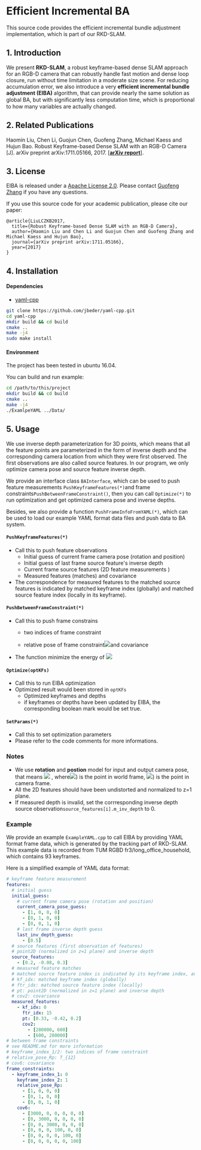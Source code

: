 # Efficient Incremental BA

This source code provides the efficient incremental bundle adjustment implementation, which is part of our RKD-SLAM.

## 1. Introduction

We present **RKD-SLAM**, a robust keyframe-based dense SLAM approach for an RGB-D camera that can robustly handle fast motion and dense loop closure, run without time limitation in a moderate size scene. For reducing accumulation error, we also introduce a very **efficient incremental bundle adjustment (EIBA)** algorithm, that can provide nearly the same solution as global BA, but with signiﬁcantly less computation time, which is proportional to how many variables are actually changed.

## 2. Related Publications

Haomin Liu, Chen Li, Guojun Chen, Guofeng Zhang, Michael Kaess and Hujun Bao. Robust Keyframe-based Dense SLAM with an RGB-D Camera [J]. arXiv preprint arXiv:1711.05166, 2017. [**[arXiv report](https://arxiv.org/abs/1711.05166)**].


## 3. License

EIBA is released under a [Apache License 2.0](https://www.apache.org/licenses/LICENSE-2.0). Please contact [Guofeng Zhang](mailto:zhangguofeng@cad.zju.edu.cn) if you have any questions.

If you use this source code for your academic publication, please cite our paper:

    @article{LiuLCZKB2017,
      title={Robust Keyframe-based Dense SLAM with an RGB-D Camera},
      author={Haomin Liu and Chen Li and Guojun Chen and Guofeng Zhang and Michael Kaess and Hujun Bao},
      journal={arXiv preprint arXiv:1711.05166},
      year={2017}
    }

## 4. Installation

#### Dependencies
- [yaml-cpp](https://github.com/jbeder/yaml-cpp) 

```bash
git clone https://github.com/jbeder/yaml-cpp.git
cd yaml-cpp
mkdir build && cd build
cmake ..
make -j4
sudo make install
```

#### Environment

The project has been tested in ubuntu 16.04.

You can build and run example: 

```bash
cd /path/to/this/project
mkdir build && cd build
cmake ..
make -j4
./ExamlpeYAML ../Data/
```

## 5. Usage

We use inverse depth parameterization for 3D points, which means that all the feature points are parameterized in the form of inverse depth and the corresponding camera location from which they were first observed. The first observations are also called source features. In our program, we only optimize camera pose and source feature inverse depth.

We provide an interface class `BAInterface`, which can be used to push feature measurements `PushKeyframeFeatures(*)`and frame constraints`PushBetweenFrameConstraint()`, then you can call `Optimize(*)` to run optimization and get optimized camera pose and inverse depths.

Besides, we also provide a function `PushFrameInfoFromYAML(*)`, which can be used to load our example YAML format data files and push data to BA system.

#### `PushKeyframeFeatures(*)`

- Call this to push feature observations
  - Initial guess of current frame camera pose (rotation and position)
  - Initial guess of last frame source feature's inverse depth
  - Current frame source features (2D feature measurements )
  - Measured features (matches) and covariance
- The correspondence for measured features to the matched source features is indicated by matched keyframe index (globally) and matched source feature index (locally in its keyframe).

#### `PushBetweenFrameConstraint(*)`

- Call this to push frame constrains
  - two indices of frame constraint

  - relative pose of frame constraint![](http://latex.codecogs.com/gif.latex?T_{12})and covariance

- The function minimize the energy of ![](http://latex.codecogs.com/gif.latex?C_1C_2^{-1}T_{12}) 

#### `Optimize(optKFs)`

- Call this to run EIBA optimization
- Optimized result would been stored in `optKFs`
  - Optimized keyframes and depths
  - if keyframes or depths have been updated by EIBA, the corresponding boolean mark would be set true.

#### `SetParams(*)`

- Call this to set optimization parameters
- Please refer to the code comments for more informations.

### Notes

- We use **rotation** and **postion** model for input and output camera pose, that means ![](http://latex.codecogs.com/gif.latex?\\mathbf{X}_c=R(\\mathbf{X}_w-\\mathbf{p}))  , where![](http://latex.codecogs.com/gif.latex?\\mathbf{X}_c))  is the point in world frame, ![](http://latex.codecogs.com/gif.latex?\\mathbf{X}_w))  is the point in camera frame.
- All the 2D features should have been undistorted and normalized to z=1 plane.
- If measured depth is invalid, set the corrresponding inverse depth source observation`source_features[i].m_inv_depth` to 0.

### Example

We provide an example `ExampleYAML.cpp` to call EIBA by providing YAML format frame data, which is generated by the tracking part of RKD-SLAM. This example data is recorded from TUM RGBD fr3/long_office_household, which contains 93 keyframes.

Here is a simplified example of YAML data format:

```yaml
# keyframe feature measurement
features:
  # initial guess
  initial_guess:
    # current frame camera pose (rotation and position)
    current_camera_pose_guess:
      - [1, 0, 0, 0]
      - [0, 1, 0, 0]
      - [0, 0, 1, 0]
    # last frame inverse depth guess
    last_inv_depth_guess:
      - [0.5]
  # source features (first observation of features)
  # point2D (normalized in z=1 plane) and inverse depth
  source_features:
    - [0.2, -0.08, 0.3]
  # measured feature matches
  # matched source feature index is indicated by its keyframe index, and source feature index
  # kf_idx: matched keyframe index (globally)
  # ftr_idx: matched source feature index (locally)
  # pt: point2D (normalized in z=1 plane) and inverse depth
  # cov2: covariance
  measured_features:
    - kf_idx: 0
      ftr_idx: 15
      pt: [0.33, -0.42, 0.2]
      cov2:
        - [280000, 600]
        - [600, 280000]
# between frame constraints
# see README.md for more information
# keyframe_index_1/2: two indices of frame constraint
# relative_pose_Rp: T_{12}
# cov6: covariance
frame_constraints:
  - keyframe_index_1: 0
    keyframe_index_2: 1
    relative_pose_Rp:
      - [1, 0, 0, 0]
      - [0, 1, 0, 0]
      - [0, 0, 1, 0]
    cov6:
      - [3000, 0, 0, 0, 0, 0]
      - [0, 3000, 0, 0, 0, 0]
      - [0, 0, 3000, 0, 0, 0]
      - [0, 0, 0, 100, 0, 0]
      - [0, 0, 0, 0, 100, 0]
      - [0, 0, 0, 0, 0, 100]
```
